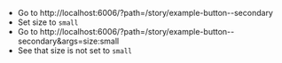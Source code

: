 - Go to http://localhost:6006/?path=/story/example-button--secondary
- Set size to `small`
- Go to http://localhost:6006/?path=/story/example-button--secondary&args=size:small
- See that size is not set to `small`